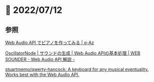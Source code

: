 # 📝 2022/07/12

## 参照

[Web Audio API でピアノを作ってみる | q-Az](https://q-az.net/web-audio-api-piano/)


[OscillatorNode | サウンドの生成 | Web Audio APIの基本処理 | WEB SOUNDER - Web Audio API 解説 -](https://weblike-curtaincall.ssl-lolipop.jp/portfolio-web-sounder/webaudioapi-basic/demos/demo-12)


[stuartmemo/qwerty-hancock: A keyboard for any musical eventuality. Works best with the Web Audio API.](https://github.com/stuartmemo/qwerty-hancock)
